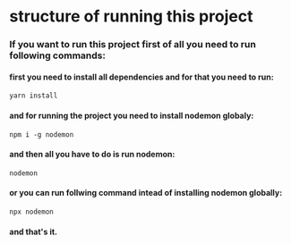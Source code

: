 # structure of running this project
### If you want to run this project first of all you need to run following commands:
#### first you need to install all dependencies and for that you need to run:
`` yarn install ``
#### and for running the project you need to install nodemon globaly:
`` npm i -g nodemon ``
#### and then all you have to do is run nodemon:
`` nodemon ``
#### or you can run follwing command intead of installing nodemon globally:
`` npx nodemon ``
#### and that's it. 
